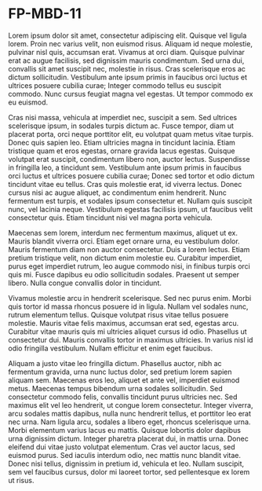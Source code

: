 # FP-MBD-11



Lorem ipsum dolor sit amet, consectetur adipiscing elit. Quisque vel ligula lorem. Proin nec varius velit, non euismod risus. Aliquam id neque molestie, pulvinar nisl quis, accumsan erat. Vivamus at orci diam. Quisque pulvinar erat ac augue facilisis, sed dignissim mauris condimentum. Sed urna dui, convallis sit amet suscipit nec, molestie in risus. Cras scelerisque eros ac dictum sollicitudin. Vestibulum ante ipsum primis in faucibus orci luctus et ultrices posuere cubilia curae; Integer commodo tellus eu suscipit commodo. Nunc cursus feugiat magna vel egestas. Ut tempor commodo ex eu euismod.

Cras nisi massa, vehicula at imperdiet nec, suscipit a sem. Sed ultrices scelerisque ipsum, in sodales turpis dictum ac. Fusce tempor, diam ut placerat porta, orci neque porttitor elit, eu volutpat quam metus vitae turpis. Donec quis sapien leo. Etiam ultricies magna in tincidunt lacinia. Etiam tristique quam et eros egestas, ornare gravida lacus egestas. Quisque volutpat erat suscipit, condimentum libero non, auctor lectus. Suspendisse in fringilla leo, a tincidunt sem. Vestibulum ante ipsum primis in faucibus orci luctus et ultrices posuere cubilia curae; Donec sed tortor et odio dictum tincidunt vitae eu tellus. Cras quis molestie erat, id viverra lectus. Donec cursus nisi ac augue aliquet, ac condimentum enim hendrerit. Nunc fermentum est turpis, et sodales ipsum consectetur et. Nullam quis suscipit nunc, vel lacinia neque. Vestibulum egestas facilisis ipsum, ut faucibus velit consectetur quis. Etiam tincidunt nisi vel magna porta vehicula.

Maecenas sem lorem, interdum nec fermentum maximus, aliquet ut ex. Mauris blandit viverra orci. Etiam eget ornare urna, eu vestibulum dolor. Mauris fermentum diam non auctor consectetur. Duis a lorem lectus. Etiam pretium tristique velit, non dictum enim molestie eu. Curabitur imperdiet, purus eget imperdiet rutrum, leo augue commodo nisi, in finibus turpis orci quis mi. Fusce dapibus eu odio sollicitudin sodales. Praesent ut semper libero. Nulla congue convallis dolor in tincidunt.

Vivamus molestie arcu in hendrerit scelerisque. Sed nec purus enim. Morbi quis tortor id massa rhoncus posuere id in ligula. Nullam vel sodales nunc, rutrum elementum tellus. Quisque volutpat risus vitae tellus posuere molestie. Mauris vitae felis maximus, accumsan erat sed, egestas arcu. Curabitur vitae mauris quis mi ultricies aliquet cursus id odio. Phasellus ut consectetur dui. Mauris convallis tortor in maximus ultricies. In varius nisl id odio fringilla vestibulum. Nullam efficitur et enim eget faucibus.

Aliquam a justo vitae leo fringilla dictum. Phasellus auctor, nibh ac fermentum gravida, urna nunc luctus dolor, sed pretium lorem sapien aliquam sem. Maecenas eros leo, aliquet et ante vel, imperdiet euismod metus. Maecenas tempus bibendum urna sodales sollicitudin. Sed consectetur commodo felis, convallis tincidunt purus ultricies nec. Sed maximus elit vel leo hendrerit, ut congue lorem consectetur. Integer viverra, arcu sodales mattis dapibus, nulla nunc hendrerit tellus, et porttitor leo erat nec urna. Nam ligula arcu, sodales a libero eget, rhoncus scelerisque urna. Morbi elementum varius lacus eu mattis. Quisque lobortis dolor dapibus urna dignissim dictum. Integer pharetra placerat dui, in mattis urna. Donec eleifend dui vitae justo volutpat elementum. Cras vel auctor lacus, sed euismod purus. Sed iaculis interdum odio, nec mattis nunc blandit vitae. Donec nisi tellus, dignissim in pretium id, vehicula et leo. Nullam suscipit, sem vel faucibus cursus, dolor mi laoreet tortor, sed pellentesque ex lorem ut risus. 
